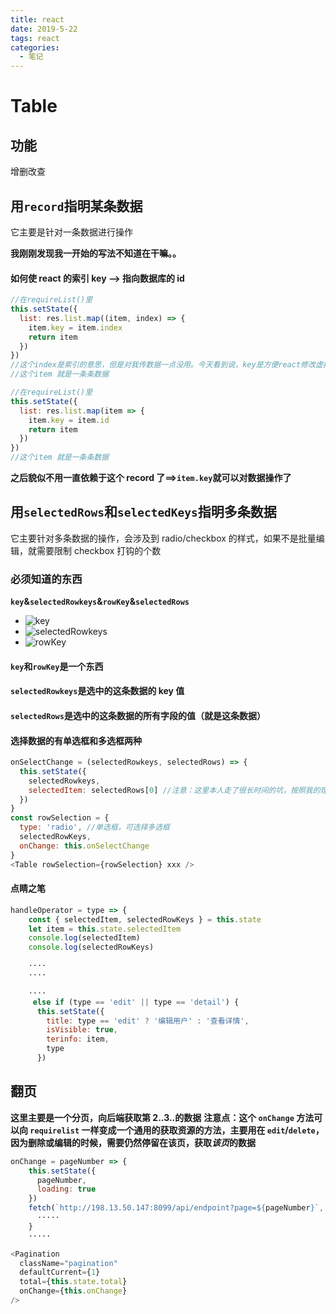 ```yaml
---
title: react
date: 2019-5-22
tags: react
categories:
  - 笔记
---
```


# Table

## 功能

增删改查

## 用`record`指明某条数据

它主要是针对一条数据进行操作

**我刚刚发现我一开始的写法不知道在干嘛。。**

#### 如何使 react 的索引 key --> 指向数据库的 id

```javascript
//在requireList()里
this.setState({
  list: res.list.map((item, index) => {
    item.key = item.index
    return item
  })
})
//这个index是索引的意思，但是对我传数据一点没用。今天看到说，key是方便react修改虚拟dom的，可以提高性能
//这个item 就是一条条数据
```

```javascript
//在requireList()里
this.setState({
  list: res.list.map(item => {
    item.key = item.id
    return item
  })
})
//这个item 就是一条条数据
```

**之后貌似不用一直依赖于这个 record 了==>`item.key`就可以对数据操作了**

## 用`selectedRows`和`selectedKeys`指明多条数据

它主要针对多条数据的操作，会涉及到 radio/checkbox 的样式，如果不是批量编辑，就需要限制 checkbox 打钩的个数

### 必须知道的东西

**`key`&`selectedRowkeys`&`rowKey`&`selectedRows`**

- ![key](/asset-an-image/key.png)
- ![selectedRowkeys](/asset-an-image/selectedRowkeys.png)
- ![rowKey](/asset-an-image/rowKey.pn)

#### `key`和`rowKey`是一个东西

#### `selectedRowkeys`是选中的这条数据的 key 值

#### `selectedRows`是选中的这条数据的所有字段的值（就是这条数据）

#### 选择数据的有单选框和多选框两种

```javascript
onSelectChange = (selectedRowkeys, selectedRows) => {
  this.setState({
    selectedRowkeys,
    selectedItem: selectedRows[0] //注意：这里本人走了很长时间的坑，按照我的理解是：selectedRows 会有好多条数据，只能是第一条，数据才能被后续代入
  })
}
const rowSelection = {
  type: 'radio', //单选框，可选择多选框
  selectedRowKeys,
  onChange: this.onSelectChange
}
<Table rowSelection={rowSelection} xxx />
```

#### 点睛之笔

```javascript
handleOperator = type => {
    const { selectedItem, selectedRowKeys } = this.state
    let item = this.state.selectedItem
    console.log(selectedItem)
    console.log(selectedRowKeys)

    ····
    ····

    ····
     else if (type == 'edit' || type == 'detail') {
      this.setState({
        title: type == 'edit' ? '编辑用户' : '查看详情',
        isVisible: true,
        terinfo: item,
        type
      })
```

## 翻页

**这里主要是一个分页，向后端获取第 2..3..的数据**
**注意点：这个 `onChange` 方法可以向 `requirelist` 一样变成一个通用的获取资源的方法，主要用在 `edit`/`delete`，因为删除或编辑的时候，需要仍然停留在该页，获取*该页*的数据**

```javascript
onChange = pageNumber => {
    this.setState({
      pageNumber,
      loading: true
    })
    fetch(`http://198.13.50.147:8099/api/endpoint?page=${pageNumber}`, {
      ·····
    }
    ·····

<Pagination
  className="pagination"
  defaultCurrent={1}
  total={this.state.total}
  onChange={this.onChange}
/>
```
